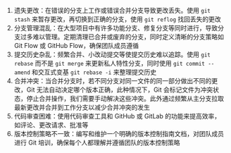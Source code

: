 1. 遗失更改：在错误的分支上工作或错误合并分支导致更改丢失。使用 `git stash` 来暂存更改，再切换到正确的分支，使用 `git reflog` 找回丢失的更改
2. 分支管理混乱：在大型项目中有许多功能分支、修复分支等同时进行，导致分支过多难以管理。定期清理已合并或废弃的分支，同时定义清晰的分支策略如 Git Flow 或 GitHub Flow，确保团队成员遵循
3. 提交历史杂乱：频繁合并、小改动提交等使提交历史难以追踪。使用 `git rebase` 而不是 `git merge` 来更新私人特性分支，同时使用 `git commit --amend` 和交互式变基 `git rebase -i` 来整理提交历史
4. 合并冲突：当合并分支时，若不同分支对同一文件的同一部分做出不同的更改，Git 无法自动决定哪个版本正确，此种情况下，Git 会标记文件为冲突状态，停止合并操作，我们需要手动解决这些冲突。此外通过频繁从主分支拉取最新更改并合并到工作分支以减少合并冲突的发生
5. 代码审查困难：使用代码审查工具和 GitHub 或 GitLab 的功能来提高效率，如评论、更改请求、批准等
6. 版本控制策略不一致：编写和维护一个明确的版本控制指南文档，对团队成员进行 Git 培训，确保每个人都理解并遵循团队的版本控制策略
